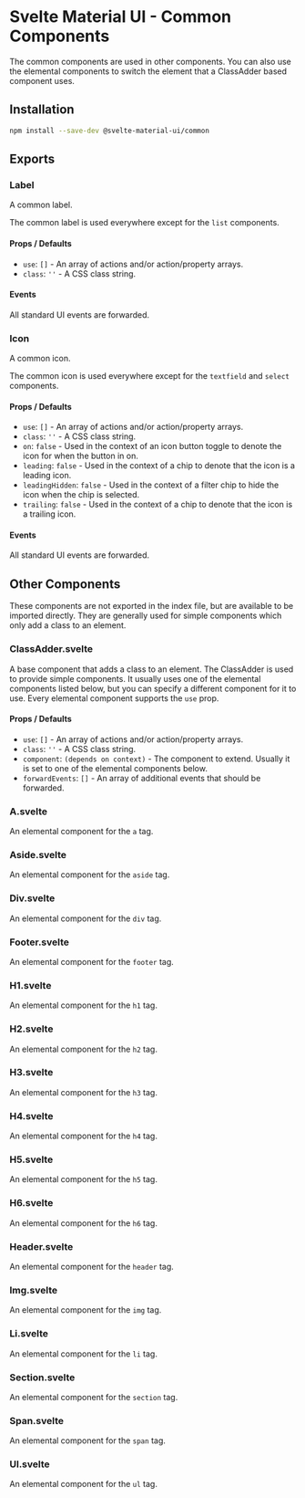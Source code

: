# Svelte Material UI - Common Components

The common components are used in other components. You can also use the elemental components to switch the element that a ClassAdder based component uses.

## Installation

```sh
npm install --save-dev @svelte-material-ui/common
```

## Exports

### Label

A common label.

The common label is used everywhere except for the `list` components.

#### Props / Defaults

* `use`: `[]` - An array of actions and/or action/property arrays.
* `class`: `''` - A CSS class string.

#### Events

All standard UI events are forwarded.

### Icon

A common icon.

The common icon is used everywhere except for the `textfield` and `select` components.

#### Props / Defaults

* `use`: `[]` - An array of actions and/or action/property arrays.
* `class`: `''` - A CSS class string.
* `on`: `false` - Used in the context of an icon button toggle to denote the icon for when the button in on.
* `leading`: `false` - Used in the context of a chip to denote that the icon is a leading icon.
* `leadingHidden`: `false` - Used in the context of a filter chip to hide the icon when the chip is selected.
* `trailing`: `false` - Used in the context of a chip to denote that the icon is a trailing icon.

#### Events

All standard UI events are forwarded.

## Other Components

These components are not exported in the index file, but are available to be imported directly. They are generally used for simple components which only add a class to an element.

### ClassAdder.svelte

A base component that adds a class to an element. The ClassAdder is used to provide simple components. It usually uses one of the elemental components listed below, but you can specify a different component for it to use. Every elemental component supports the `use` prop.

#### Props / Defaults

* `use`: `[]` - An array of actions and/or action/property arrays.
* `class`: `''` - A CSS class string.
* `component`: `(depends on context)` - The component to extend. Usually it is set to one of the elemental components below.
* `forwardEvents`: `[]` - An array of additional events that should be forwarded.

### A.svelte

An elemental component for the `a` tag.

### Aside.svelte

An elemental component for the `aside` tag.

### Div.svelte

An elemental component for the `div` tag.

### Footer.svelte

An elemental component for the `footer` tag.

### H1.svelte

An elemental component for the `h1` tag.

### H2.svelte

An elemental component for the `h2` tag.

### H3.svelte

An elemental component for the `h3` tag.

### H4.svelte

An elemental component for the `h4` tag.

### H5.svelte

An elemental component for the `h5` tag.

### H6.svelte

An elemental component for the `h6` tag.

### Header.svelte

An elemental component for the `header` tag.

### Img.svelte

An elemental component for the `img` tag.

### Li.svelte

An elemental component for the `li` tag.

### Section.svelte

An elemental component for the `section` tag.

### Span.svelte

An elemental component for the `span` tag.

### Ul.svelte

An elemental component for the `ul` tag.

